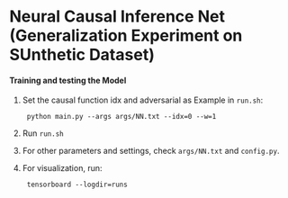 # Neural Causal Inference Net (Generalization Experiment on SUnthetic Dataset)


#### Training and testing the Model

1. Set the causal function idx and adversarial as Example in `run.sh`:

        python main.py --args args/NN.txt --idx=0 --w=1
    
2. Run `run.sh`

3. For other parameters and settings, check `args/NN.txt` and `config.py`.

4. For visualization, run:
        
        tensorboard --logdir=runs